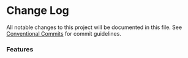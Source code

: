 # Change Log

All notable changes to this project will be documented in this file.
See [Conventional Commits](https://conventionalcommits.org) for commit guidelines.

### Features
